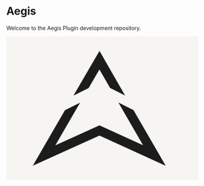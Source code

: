 # Aegis

Welcome to the Aegis Plugin development repository.

![Aegis](https://raw.githubusercontent.com/aegiswp/plugin/refs/heads/main/_wordpress-org/screenshot.png)